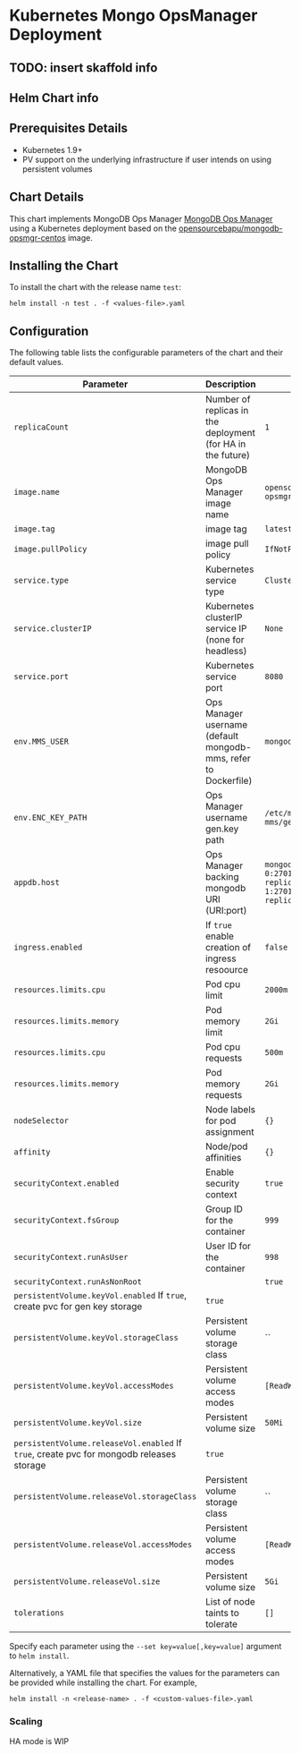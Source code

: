# Kubernetes Mongo OpsManager Deployment

## TODO: insert skaffold info


## Helm Chart info

## Prerequisites Details

* Kubernetes 1.9+
* PV support on the underlying infrastructure if user intends on using persistent volumes

## Chart Details

This chart implements MongoDB Ops Manager [MongoDB Ops Manager](https://docs.opsmanager.mongodb.com/current/)
using a Kubernetes deployment based on the [opensourcebapu/mongodb-opsmgr-centos](https://hub.docker.com/r/opensourcebapu/mongodb-opsmgr-centos) image.

## Installing the Chart

To install the chart with the release name `test`:

``` console
helm install -n test . -f <values-file>.yaml
```

## Configuration

The following table lists the configurable parameters of the chart and their default values.

| Parameter                           | Description                                                               | Default                                             |
| ----------------------------------- | ------------------------------------------------------------------------- | --------------------------------------------------- |
| `replicaCount`                      | Number of replicas in the deployment (for HA in the future)               | `1`                                                 |
| `image.name`                        | MongoDB Ops Manager image name                                            | `opensourcebapu/mongodb-opsmgr-centos`              |
| `image.tag`                         | image tag                                                                 | `latest`                                            |
| `image.pullPolicy`                  | image pull policy                                                         | `IfNotPresent`                                      |
| `service.type`                      | Kubernetes service type                                                   | `ClusterIP`                                         |
| `service.clusterIP`                 | Kubernetes clusterIP service IP (none for headless)                       | `None`                                              |
| `service.port`                      | Kubernetes service port                                                   | `8080`                                              |
| `env.MMS_USER`                      | Ops Manager username (default mongodb-mms, refer to Dockerfile)           | `mongodb-mms`                                       |
| `env.ENC_KEY_PATH`                  | Ops Manager username gen.key path                                         | `/etc/mongodb-mms/gen.key`                          |
| `appdb.host`                        | Ops Manager backing mongodb URI (URI:port)                                | `mongodb-replicaset-0:27017,mongodb-replicaset-1:27017,mongodb-replicaset-2:27017`                        |
| `ingress.enabled`                   | If `true` enable creation of ingress resoource                            | `false`                                             |
| `resources.limits.cpu`              | Pod cpu limit                                                             | `2000m`                                             |
| `resources.limits.memory`           | Pod memory limit                                                          | `2Gi`                                               |
| `resources.limits.cpu`              | Pod cpu requests                                                          | `500m`                                              |
| `resources.limits.memory`           | Pod memory requests                                                       | `2Gi`                                               |
| `nodeSelector`                      | Node labels for pod assignment                                            | `{}`                                                |
| `affinity`                          | Node/pod affinities                                                       | `{}`                                                |
| `securityContext.enabled`           | Enable security context                                                   | `true`                                              |
| `securityContext.fsGroup`           | Group ID for the container                                                | `999`                                               |
| `securityContext.runAsUser`         | User ID for the container                                                 | `998`                                               |
| `securityContext.runAsNonRoot`      |                                                                           | `true`                                              |
| `persistentVolume.keyVol.enabled`    If `true`, create pvc for gen key storage                                  | `true`                                              |
| `persistentVolume.keyVol.storageClass`     | Persistent volume storage class                                    | ``                                                  |
| `persistentVolume.keyVol.accessModes`      | Persistent volume access modes                                     | `[ReadWriteOnce]`                                   |
| `persistentVolume.keyVol.size`             | Persistent volume size                                             | `50Mi`                                              |
| `persistentVolume.releaseVol.enabled`    If `true`, create pvc for mongodb releases storage                     | `true`                                              |
| `persistentVolume.releaseVol.storageClass`     | Persistent volume storage class                                | ``                                                  |
| `persistentVolume.releaseVol.accessModes`      | Persistent volume access modes                                 | `[ReadWriteOnce]`                                   |
| `persistentVolume.releaseVol.size`             | Persistent volume size                                         | `5Gi`                                              |
| `tolerations`                       | List of node taints to tolerate                                           | `[]`                                                |

Specify each parameter using the `--set key=value[,key=value]` argument to `helm install`.

Alternatively, a YAML file that specifies the values for the parameters can be provided while installing the chart. For example,

``` console
helm install -n <release-name> . -f <custom-values-file>.yaml
```

### Scaling

HA mode is WIP
